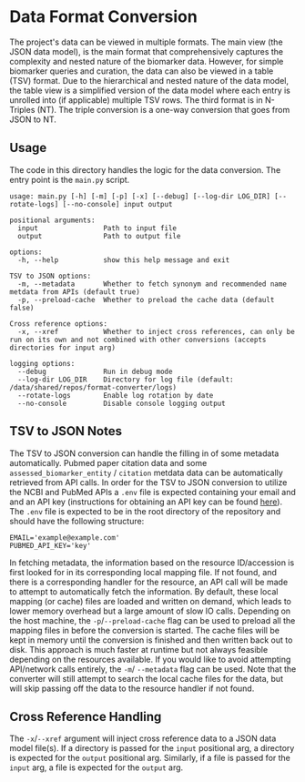 # Data Format Conversion

The project's data can be viewed in multiple formats. The main view (the JSON data model), is the main format that comprehensively captures the
complexity and nested nature of the biomarker data. However, for simple biomarker queries and curation, the data can also be viewed in a table (TSV)
format. Due to the hierarchical and nested nature of the data model, the table view is a simplified version of the data model where each entry is
unrolled into (if applicable) multiple TSV rows. The third format is in N-Triples (NT). The triple conversion is a one-way conversion that goes from JSON to NT.

## Usage

The code in this directory handles the logic for the data conversion. The entry point is the `main.py` script.

```
usage: main.py [-h] [-m] [-p] [-x] [--debug] [--log-dir LOG_DIR] [--rotate-logs] [--no-console] input output

positional arguments:
  input                Path to input file
  output               Path to output file

options:
  -h, --help           show this help message and exit

TSV to JSON options:
  -m, --metadata       Whether to fetch synonym and recommended name metdata from APIs (default true)
  -p, --preload-cache  Whether to preload the cache data (default false)

Cross reference options:
  -x, --xref           Whether to inject cross references, can only be run on its own and not combined with other conversions (accepts directories for input arg)

logging options:
  --debug              Run in debug mode
  --log-dir LOG_DIR    Directory for log file (default: /data/shared/repos/format-converter/logs)
  --rotate-logs        Enable log rotation by date
  --no-console         Disable console logging output
```

## TSV to JSON Notes

The TSV to JSON conversion can handle the filling in of some metadata automatically. Pubmed paper citation data and some `assessed_biomarker_entity`
/ `citation` metdata data can be automatically retrieved from API calls. In order for the TSV to JSON conversion to utilize the NCBI and PubMed
APIs a `.env` file is expected containing your email and and an API key (instructions for obtaining an API key can be found
[here](https://ncbiinsights.ncbi.nlm.nih.gov/2017/11/02/new-api-keys-for-the-e-utilities/)). The `.env` file is expected to be in the root directory
of the repository and should have the following structure:

```
EMAIL='example@example.com'
PUBMED_API_KEY='key'
```

In fetching metadata, the information based on the resource ID/accession is first looked for in its corresponding local mapping file. If not found,
and there is a corresponding handler for the resource, an API call will be made to attempt to automatically fetch the information. By default, these
local mapping (or cache) files are loaded and written on demand, which leads to lower memory overhead but a large amount of slow IO calls.
Depending on the host machine, the `-p`/`--preload-cache` flag can be used to preload all the mapping files in before the conversion is started.
The cache files will be kept in memory until the conversion is finished and then written back out to disk. This approach is much faster at
runtime but not always feasible depending on the resources available. If you would like to avoid attempting API/network calls entirely, the `-m`/
`--metadata` flag can be used. Note that the converter will still attempt to search the local cache files for the data, but will skip passing off
the data to the resource handler if not found.

## Cross Reference Handling

The `-x`/`--xref` argument will inject cross reference data to a JSON data model file(s). If a directory is passed for the `input` positional arg, 
a directory is expected for the `output` positional arg. Similarly, if a file is passed for the `input` arg, a file is expected for the `output` arg.
